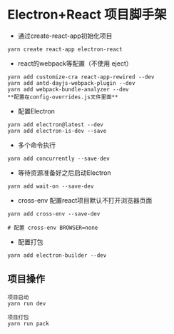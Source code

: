 # Electron+React 项目脚手架

- 通过create-react-app初始化项目

```
yarn create react-app electron-react
```
- react的webpack等配置（不使用 eject）

```
yarn add customize-cra react-app-rewired --dev
yarn add antd-dayjs-webpack-plugin --dev
yarn add webpack-bundle-analyzer --dev
**配置在config-overrides.js文件里面**
```

- 配置Electron

```
yarn add electron@latest --dev
yarn add electron-is-dev --save
```
- 多个命令执行

```
yarn add concurrently --save-dev
```

- 等待资源准备好之后启动Electron

```
yarn add wait-on --save-dev
```

- cross-env 配置react项目默认不打开浏览器页面

```
yarn add cross-env --save-dev

# 配置 cross-env BROWSER=none
```

- 配置打包

```
yarn add electron-builder --dev
```

## 项目操作

```
项目启动
yarn run dev
```

```
项目打包
yarn run pack
```

